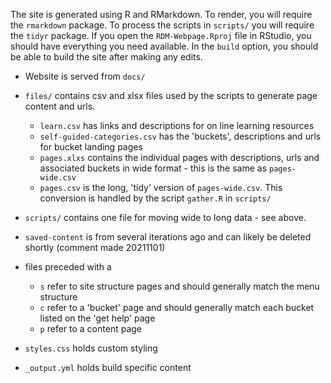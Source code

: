 The site is generated using R and RMarkdown. To render, you will require the `rmarkdown` package. To process the scripts in `scripts/` you will require the `tidyr` package. If you open the `RDM-Webpage.Rproj` file in RStudio, you should have everything you need available. In the `build` option, you should be able to build the site after making any edits.

* Website is served from `docs/`
* `files/` contains csv and xlsx files used by the scripts to generate page content and urls.
  * `learn.csv` has links and descriptions for on line learning resources
  * `self-guided-categories.csv` has the 'buckets', descriptions and urls for bucket landing pages
  * `pages.xlxs` contains the individual pages with descriptions, urls and associated buckets in wide format - this is the same as `pages-wide.csv`
  * `pages.csv` is the long, 'tidy' version of `pages-wide.csv`. This conversion is handled by the script `gather.R` in `scripts/`
* `scripts/` contains one file for moving wide to long data - see above.

* `saved-content` is from several iterations ago and can likely be deleted shortly (comment made 20211101)

* files preceded with a

  * `s` refer to site structure pages and should generally match the menu structure
  * `c` refer to a 'bucket' page and should generally match each bucket listed on the 'get help' page
  * `p` refer to a content page

* `styles.css` holds custom styling
* `_output.yml` holds build specific content

  